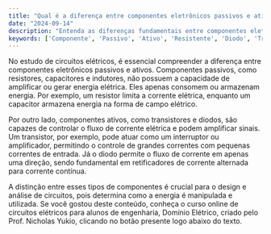```yaml
---
title: "Qual é a diferença entre componentes eletrônicos passivos e ativos?"
date: "2024-09-14"
description: "Entenda as diferenças fundamentais entre componentes eletrônicos passivos e ativos em circuitos elétricos."
keywords: ['Componente', 'Passivo', 'Ativo', 'Resistente', 'Diodo', 'Transistor']
---
```


No estudo de circuitos elétricos, é essencial compreender a diferença entre componentes eletrônicos passivos e ativos. Componentes passivos, como resistores, capacitores e indutores, não possuem a capacidade de amplificar ou gerar energia elétrica. Eles apenas consomem ou armazenam energia. Por exemplo, um resistor limita a corrente elétrica, enquanto um capacitor armazena energia na forma de campo elétrico.

Por outro lado, componentes ativos, como transistores e diodos, são capazes de controlar o fluxo de corrente elétrica e podem amplificar sinais. Um transistor, por exemplo, pode atuar como um interruptor ou amplificador, permitindo o controle de grandes correntes com pequenas correntes de entrada. Já o diodo permite o fluxo de corrente em apenas uma direção, sendo fundamental em retificadores de corrente alternada para corrente contínua.

A distinção entre esses tipos de componentes é crucial para o design e análise de circuitos, pois determina como a energia é manipulada e utilizada. Se você gostou deste conteúdo, conheça o curso online de circuitos elétricos para alunos de engenharia, Domínio Elétrico, criado pelo Prof. Nicholas Yukio, clicando no botão presente logo abaixo do texto.